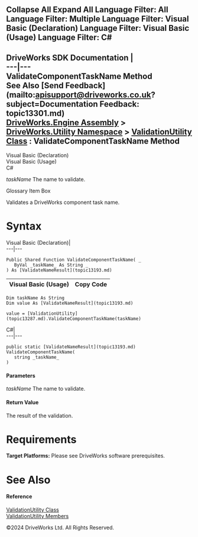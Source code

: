        

 Collapse All Expand All  Language Filter: All  Language Filter: Multiple  Language Filter: Visual Basic (Declaration) Language Filter: Visual Basic (Usage) Language Filter: C#  
---  
DriveWorks SDK Documentation  |   
---|---  
ValidateComponentTaskName Method   
See Also [Send Feedback](mailto:apisupport@driveworks.co.uk?subject=Documentation Feedback: topic13301.md)  
[DriveWorks.Engine Assembly](topic2156.md) > [DriveWorks.Utility Namespace](topic13190.md) > [ValidationUtility Class](topic13287.md) : ValidateComponentTaskName Method  
---  
  
Visual Basic (Declaration)    
Visual Basic (Usage)    
C# 

_taskName_
    The name to validate.

Glossary Item Box

Validates a DriveWorks component task name. 

# Syntax

Visual Basic (Declaration)|   
---|---  
      
    
    Public Shared Function ValidateComponentTaskName( _
       ByVal _taskName_ As String _
    ) As [ValidateNameResult](topic13193.md)  
  
Visual Basic (Usage)| Copy Code  
---|---  
      
    
    Dim taskName As String
    Dim value As [ValidateNameResult](topic13193.md)
     
    value = [ValidationUtility](topic13287.md).ValidateComponentTaskName(taskName)  
  
C#|   
---|---  
      
    
    public static [ValidateNameResult](topic13193.md) ValidateComponentTaskName( 
       string _taskName_
    )  
  
#### Parameters

 _taskName_
    The name to validate.

#### Return Value

The result of the validation.

# Requirements

**Target Platforms:** Please see DriveWorks software prerequisites.

# See Also

#### Reference

[ValidationUtility Class](topic13287.md)   
[ValidationUtility Members](topic13288.md)

©2024 DriveWorks Ltd. All Rights Reserved.
